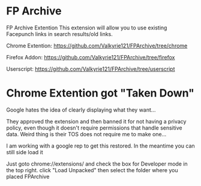 # FP Archive 
FP Archive Extention
This extension will allow you to use existing Facepunch links in search results/old links.

Chrome Extention: 
https://github.com/Valkyrie121/FPArchive/tree/chrome

Firefox Addon: 
https://github.com/Valkyrie121/FPArchive/tree/firefox

Userscript: 
https://github.com/Valkyrie121/FPArchive/tree/userscript


# Chrome Extention got "Taken Down"
Google hates the idea of clearly displaying what they want...

They approved the extension and then banned it for not having a privacy policy, even though it doesn't require permissions that handle sensitive data. Weird thing is their TOS does not require me to make one... 

I am working with a google rep to get this restored. In the meantime you can still side load it 

Just goto chrome://extensions/ and check the box for Developer mode in the top right.
click "Load Unpacked" then select the folder where you placed FPArchive
